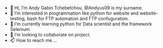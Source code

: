 - 👋 Hi, I’m Andy Gabin Tchebetchou, @Andyus09 is my surname.
- 👀 I’m interested in programmation like python for website and website-testing, bash for FTP automation and FTP confuguration.
- 🌱 I’m currently learning python for Data scientist and the framework Selenium.
- 💞️ I’m looking to collaborate on project.
- 📫 How to reach me ...

<!---
Andyus09/Andyus09 is a ✨ special ✨ repository because its `README.md` (this file) appears on your GitHub profile.
You can click the Preview link to take a look at your changes.
--->
